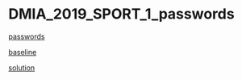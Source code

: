 # DMIA_2019_SPORT_1_passwords


[passwords
](https://www.kaggle.com/c/dmia-sport-2019-fall-intro)

[baseline](https://nbviewer.jupyter.org/github/ugapanyuk/DMIA_2019_SPORT_1_passwords/blob/master/baseline.ipynb)

[solution](https://nbviewer.jupyter.org/github/ugapanyuk/DMIA_2019_SPORT_1_passwords/blob/master/sport_1.ipynb)



